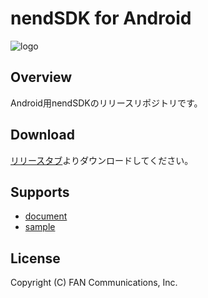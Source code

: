 # nendSDK for Android

![logo](https://user-images.githubusercontent.com/9563381/31269103-17daebce-aaba-11e7-9899-742435c4ef20.png)

## Overview

Android用nendSDKのリリースリポジトリです。

## Download

[リリースタブ](https://github.com/fan-ADN/nendSDK-Android-pub/releases)よりダウンロードしてください。

## Supports

* [document](https://github.com/fan-ADN/nendSDK-Android/wiki)
* [sample](https://github.com/fan-ADN/nendSDK-Android)

## License

Copyright (C) FAN Communications, Inc.
